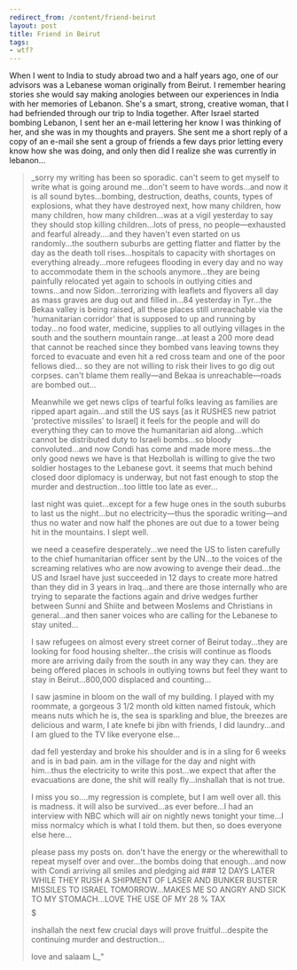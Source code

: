 ```yaml
---
redirect_from: /content/friend-beirut
layout: post
title: Friend in Beirut
tags:
- wtf?
---
```

When I went to India to study abroad two and a half years ago, one of our advisors was a Lebanese woman originally from Beirut. I remember hearing stories she would say making anologies between our experiences in India with her memories of Lebanon. She's a smart, strong, creative woman, that I had befriended through our trip to India together. After Israel started bombing Lebanon, I sent her an e-mail lettering her know I was thinking of her, and she was in my thoughts and prayers. She sent me a short reply of a copy of an e-mail she sent a group of friends a few days prior letting every know how she was doing, and only then did I realize she was currently in lebanon...

> _sorry my writing has been so sporadic. can't seem to get myself to write what is going around me...don't seem to have words...and now it is all sound bytes...bombing, destruction, deaths, counts, types of explosions, what they have destroyed next, how many children, how many children, how many children...was at a vigil yesterday to say they should stop killing children...lots of press, no people&#8212;exhausted and fearful already....and they haven't even started on us randomly...the southern suburbs are getting flatter and flatter by the day as the death toll rises...hospitals to capacity with shortages on everything already...more refugees flooding in every day and no way to accommodate them in the schools anymore...they are being painfully relocated yet again to schools in outlying cities and towns...and now Sidon...terrorizing with leaflets and flyovers all day as mass graves are dug out and filled in...84 yesterday in Tyr...the Bekaa valley is being raised, all these places still unreachable via the 'humanitarian corridor' that is supposed to up and running by today...no food water, medicine, supplies to all outlying villages in the south and the southern mountain range...at least a 200 more dead that cannot be reached since they bombed vans leaving towns they forced to evacuate and even hit a red cross team and one of the poor fellows died... so they are not willing to risk their lives to go dig out corpses. can't blame them really&#8212;and Bekaa is unreachable&#8212;roads are bombed out...
> 
> Meanwhile we get news clips of tearful folks leaving as families are ripped apart again...and still the US says [as it RUSHES new patriot 'protective missiles' to Israel] it feels for the people and will do everything they can to move the humanitarian aid along...which cannot be distributed duty to Israeli bombs...so bloody convoluted...and now Condi has come and made more mess...the only good news we have is that Hezbollah is willing to give the two soldier hostages to the Lebanese govt. it seems that much behind closed door diplomacy is underway, but not fast enough to stop the murder and destruction...too little too late as ever...
> 
> last night was quiet...except for a few huge ones in the south suburbs to last us the night...but no electricity&#8212;thus the sporadic writing&#8212;and thus no water and now half the phones are out due to a tower being hit in the mountains. I slept well.
> 
> we need a ceasefire desperately...we need the US to listen carefully to the chief humanitarian officer sent by the UN...to the voices of the screaming relatives who are now avowing to avenge their dead...the US and Israel have just succeeded in 12 days to create more hatred than they did in 3 years in Iraq...and there are those internally who are trying to separate the factions again and drive wedges further between Sunni and Shiite and between Moslems and Christians in general...and then saner voices who are calling for the Lebanese to stay united...
> 
> I saw refugees on almost every street corner of Beirut today...they are looking for food housing shelter...the crisis will continue as floods more are arriving daily from the south in any way they can. they are being offered places in schools in outlying towns but feel they want to stay in Beirut...800,000 displaced and counting...
> 
> I saw jasmine in bloom on the wall of my building. I played with my roommate, a gorgeous 3 1/2 month old kitten named fistouk, which means nuts which he is, the sea is sparkling and blue, the breezes are delicious and warm, I ate knefe bi jibn with friends, I did laundry...and I am glued to the TV like everyone else...
> 
> dad fell yesterday and broke his shoulder and is in a sling for 6 weeks and is in bad pain. am in the village for the day and night with him...thus the electricity to write this post...we expect that after the evacuations are done, the shit will really fly...inshallah that is not true.
> 
> I miss you so....my regression is complete, but I am well over all. this is madness. it will also be survived...as ever before...I had an interview with NBC which will air on nightly news tonight your time...I miss normalcy which is what I told them. but then, so does everyone else here...
> 
> please pass my posts on. don't have the energy or the wherewithall to repeat myself over and over...the bombs doing that enough...and now with Condi arriving all smiles and pledging aid ### 12 DAYS LATER WHILE THEY RUSH A SHIPMENT OF LASER AND BUNKER BUSTER MISSILES TO ISRAEL TOMORROW...MAKES ME SO ANGRY AND SICK TO MY STOMACH...LOVE THE USE OF MY 28 % TAX $$$$$
> 
> inshallah the next few crucial days will prove fruitful...despite the continuing murder and destruction...
> 
> love and salaam
> L_"
> 

